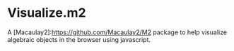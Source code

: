Visualize.m2
========

A [Macaulay2]:https://github.com/Macaulay2/M2 package to help visualize algebraic objects in the browser using javascript.
